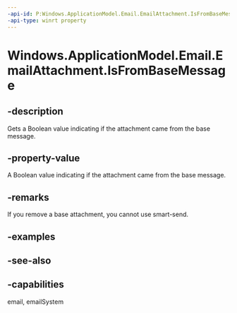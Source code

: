 ```yaml
---
-api-id: P:Windows.ApplicationModel.Email.EmailAttachment.IsFromBaseMessage
-api-type: winrt property
---
```


<!-- Property syntax
public bool IsFromBaseMessage { get; }
-->

# Windows.ApplicationModel.Email.EmailAttachment.IsFromBaseMessage

## -description
Gets a Boolean value indicating if the attachment came from the base message.

## -property-value
A Boolean value indicating if the attachment came from the base message.

## -remarks
If you remove a base attachment, you cannot use smart-send.

## -examples

## -see-also

## -capabilities
email, emailSystem
